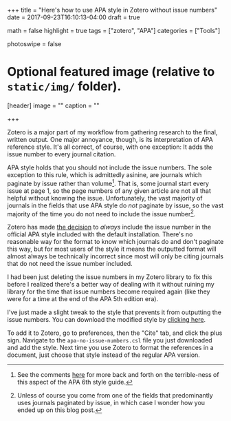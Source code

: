+++
title = "Here's how to use APA style in Zotero without issue numbers"
date = 2017-09-23T16:10:13-04:00
draft = true

math = false
highlight = true
tags = ["zotero", "APA"]
categories = ["Tools"]

photoswipe = false

# Optional featured image (relative to `static/img/` folder).
[header]
image = ""
caption = ""

+++

Zotero is a major part of my workflow from gathering research to the final,
written output. One major annoyance, though, is its interpretation of APA
reference style. It's all correct, of course, with one exception: It adds
the issue number to every journal citation.

APA style holds that you should not include the issue numbers. The sole
exception to this rule, which is admittedly asinine, are journals which
paginate by issue rather than volume[^1]. That is, some journal start every issue
at page 1, so the page numbers of any given article are not all that helpful
without knowing the issue. Unfortunately, the vast majority of journals in the
fields that use APA style do *not* paginate by issue, so the vast majority
of the time you do not need to include the issue number[^2].

Zotero has made
[the decision](https://forums.zotero.org/discussion/32375/apa-issue-number/)
to *always* include the issue number in the official
APA style included with the default installation. There's no reasonable way for
the format to know which journals do and don't paginate this way, but for most
users of the style it means the outputted format will almost always be
technically incorrect since most will only be citing journals
that do not need the issue number included.

I had been just deleting the issue numbers in my Zotero library to fix this
before I realized there's a better way of dealing with it without ruining my
library for the time that issue numbers become required again (like they were
for a time at the end of the APA 5th edition era).

I've just made a slight tweak to the style that prevents it from outputting the
issue numbers. You can download the modified style by
[clicking here](/misc/apa-no-issue-numbers.csl).

To add it to Zotero, go to preferences, then the "Cite" tab, and click the
plus sign.
Navigate to the `apa-no-issue-numbers.csl` file you just downloaded and add the
style. Next time you use Zotero to format the references in a document, just
choose that style instead of the regular APA version.

[^1]: See the comments [here](http://blog.apastyle.org/apastyle/2011/10/how-to-determine-whether-a-periodical-is-paginated-by-issue.html) for more back and forth on the terrible-ness of this aspect of the APA 6th style guide.
[^2]: Unless of course you come from one of the fields that predominantly uses journals paginated by issue, in which case I wonder how you ended up on this blog post.
